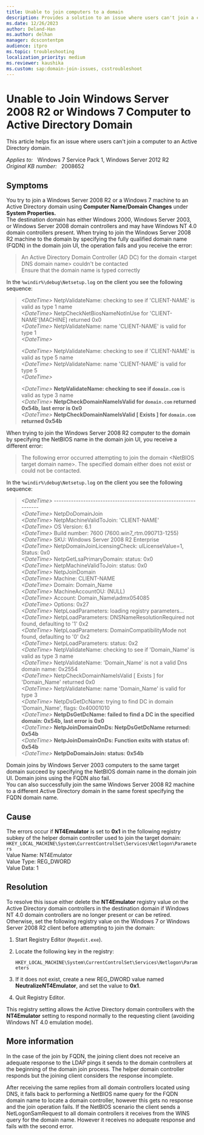 ```yaml
---
title: Unable to join computers to a domain
description: Provides a solution to an issue where users can't join a computer to an Active Directory domain.
ms.date: 12/26/2023
author: Deland-Han
ms.author: delhan
manager: dcscontentpm
audience: itpro
ms.topic: troubleshooting
localization_priority: medium
ms.reviewer: kaushika
ms.custom: sap:domain-join-issues, csstroubleshoot
---
```

# Unable to Join Windows Server 2008 R2 or Windows 7 Computer to Active Directory Domain

This article helps fix an issue where users can't join a computer to an Active Directory domain.

_Applies to:_ &nbsp; Windows 7 Service Pack 1, Windows Server 2012 R2  
_Original KB number:_ &nbsp; 2008652

## Symptoms

You try to join a Windows Server 2008 R2 or a Windows 7 machine to an Active Directory domain using **Computer Name/Domain Changes** under **System Properties.**  
The destination domain has either Windows 2000, Windows Server 2003, or Windows Server 2008 domain controllers and may have Windows NT 4.0 domain controllers present.
When trying to join the Windows Server 2008 R2 machine to the domain by specifying the fully qualified domain name (FQDN) in the domain join UI, the operation fails and you receive the error:

> An Active Directory Domain Controller (AD DC) for the domain \<target DNS domain name> couldn't be contacted  
> Ensure that the domain name is typed correctly

In the `%windir%\debug\Netsetup.log` on the client you see the following sequence:

> *\<DateTime>* NetpValidateName: checking to see if 'CLIENT-NAME' is valid as type 1 name  
> *\<DateTime>* NetpCheckNetBiosNameNotInUse for 'CLIENT-NAME'[MACHINE] returned 0x0  
> *\<DateTime>* NetpValidateName: name 'CLIENT-NAME' is valid for type 1  
> *\<DateTime>*  
>
> *\<DateTime>* NetpValidateName: checking to see if 'CLIENT-NAME' is valid as type 5 name  
> *\<DateTime>* NetpValidateName: name 'CLIENT-NAME' is valid for type 5  
> *\<DateTime>*  
>
> *\<DateTime>* **NetpValidateName: checking to see if `domain.com`** is valid as type 3 name  
> *\<DateTime>* **NetpCheckDomainNameIsValid for `domain.com` returned 0x54b, last error is 0x0**  
> *\<DateTime>* **NetpCheckDomainNameIsValid [ Exists ] for `domain.com` returned 0x54b**  

When trying to join the Windows Server 2008 R2 computer to the domain by specifying the NetBIOS name in the domain join UI, you receive a different error:

> The following error occurred attempting to join the domain \<NetBIOS target domain name>. The specified domain either does not exist or could not be contacted.

In the `%windir%\debug\Netsetup.log` on the client you see the following sequence:

> *\<DateTime>* -----------------------------------------------------------------  
*\<DateTime>* NetpDoDomainJoin  
*\<DateTime>* NetpMachineValidToJoin: 'CLIENT-NAME'  
*\<DateTime>*  OS Version: 6.1  
*\<DateTime>*  Build number: 7600 (7600.win7_rtm.090713-1255)  
*\<DateTime>*  SKU: Windows Server 2008 R2 Enterprise  
*\<DateTime>* NetpDomainJoinLicensingCheck: ulLicenseValue=1, Status: 0x0  
*\<DateTime>* NetpGetLsaPrimaryDomain: status: 0x0  
*\<DateTime>* NetpMachineValidToJoin: status: 0x0  
*\<DateTime>* NetpJoinDomain  
*\<DateTime>*  Machine: CLIENT-NAME  
*\<DateTime>*  Domain: Domain_Name  
*\<DateTime>*  MachineAccountOU: (NULL)  
*\<DateTime>*  Account: Domain_Name\admx054085  
*\<DateTime>*  Options: 0x27  
*\<DateTime>* NetpLoadParameters: loading registry parameters...  
*\<DateTime>* NetpLoadParameters: DNSNameResolutionRequired not found, defaulting to '1' 0x2  
*\<DateTime>* NetpLoadParameters: DomainCompatibilityMode not found, defaulting to '0' 0x2  
*\<DateTime>* NetpLoadParameters: status: 0x2  
*\<DateTime>* NetpValidateName: checking to see if 'Domain_Name' is valid as type 3 name  
*\<DateTime>* NetpValidateName:  'Domain_Name' is not a valid Dns domain name: 0x2554  
*\<DateTime>* NetpCheckDomainNameIsValid [ Exists ] for 'Domain_Name' returned 0x0  
*\<DateTime>* NetpValidateName: name 'Domain_Name' is valid for type 3  
*\<DateTime>* NetpDsGetDcName: trying to find DC in domain 'Domain_Name', flags: 0x40001010  
*\<DateTime>* **NetpDsGetDcName: failed to find a DC in the specified domain: 0x54b, last error is 0x0**  
*\<DateTime>* **NetpJoinDomainOnDs: NetpDsGetDcName returned: 0x54b**  
*\<DateTime>* **NetpJoinDomainOnDs: Function exits with status of: 0x54b**  
*\<DateTime>* **NetpDoDomainJoin: status: 0x54b**  

Domain joins by Windows Server 2003 computers to the same target domain succeed by specifying the NetBIOS domain name in the domain join UI. Domain joins using the FQDN also fail.  
You can also successfully join the same Windows Server 2008 R2 machine to a different Active Directory domain in the same forest specifying the FQDN domain name.

## Cause

The errors occur if **NT4Emulator** is set to **0x1** in the following registry subkey of the helper domain controller used to join the target domain:  
`HKEY_LOCAL_MACHINE\System\CurrentControlSet\Services\Netlogon\Parameters`  
Value Name: NT4Emulator  
Value Type:  REG_DWORD  
Value Data: 1  

## Resolution

To resolve this issue either delete the **NT4Emulator** registry value on the Active Directory domain controllers in the destination domain if Windows NT 4.0 domain controllers are no longer present or can be retired. Otherwise, set the following registry value on the Windows 7 or Windows Server 2008 R2 client before attempting to join the domain:

1. Start Registry Editor (`Regedit.exe`).  

2. Locate the following key in the registry:

    `HKEY_LOCAL_MACHINE\System\CurrentControlSet\Services\Netlogon\Parameters`

3. If it does not exist, create a new REG_DWORD value named **NeutralizeNT4Emulator**, and set the value to **0x1**.

4. Quit Registry Editor.  

This registry setting allows the Active Directory domain controllers with the **NT4Emulator** setting to respond normally to the requesting client (avoiding Windows NT 4.0 emulation mode).

## More information

In the case of the join by FQDN, the joining client does not receive an adequate response to the LDAP pings it sends to the domain controllers at the beginning of the domain join process. The helper domain controller responds but the joining client considers the response incomplete.

After receiving the same replies from all domain controllers located using DNS, it falls back to performing a NetBIOS name query for the FQDN domain name to locate a domain controller, however this gets no response and the join operation fails.
If the NetBIOS scenario the client sends a NetLogonSamRequest to all domain controllers it receives from the WINS query for the domain name. However it receives no adequate response and fails with the second error.
